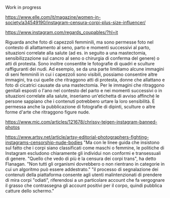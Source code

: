 Work in progress

https://www.elle.com/it/magazine/women-in-society/a34549190/instagram-censura-corpi-plus-size-influencer/

https://www.instagram.com/regards_coupables/?hl=it

Riguarda anche foto di capezzoli femminili, ma sono permesse foto nel contesto di allattamento al seno, parto e momenti successivi al parto, situazioni correlate alla salute (ad es. in seguito a una mastectomia, sensibilizzazione sul cancro al seno o chirurgia di conferma del genere) o atti di protesta. Sono inoltre consentite le fotografie di quadri e sculture raffiguranti dei nudi.
Ad esempio, se da una parte limitiamo alcune immagini di seni femminili in cui i capezzoli sono visibili, possiamo consentire altre immagini, tra cui quelle che ritraggono atti di protesta, donne che allattano e foto di cicatrici causate da una mastectomia. Per le immagini che ritraggono genitali esposti o l'ano nel contesto del parto e nei momenti successivi o in situazioni correlate alla salute, inseriamo un'etichetta di avviso affinché le persone sappiano che i contenuti potrebbero urtare la loro sensibilità. È permessa anche la pubblicazione di fotografie di dipinti, sculture o altre forme d'arte che ritraggono figure nude.

https://www.mic.com/articles/121678/chrissy-teigen-instagram-banned-photos


https://www.artsy.net/article/artsy-editorial-photographers-fighting-instagrams-censorship-nude-bodies
"Ma con le linee guida che insistono sul fatto che i corpi siano classificati come maschi o femmine, le politiche di Instagram escludono chiaramente gli individui non conformi e transessuali di genere. "Quello che vedo di più è la censura dei corpi trans", ha detto Flanagan. "Non tutti gli organismi dovrebbero o non rientrano in categorie in cui un algoritmo può essere addestrato."
"il processo di segnalazione dei contenuti della piattaforma consente agli utenti malintenzionati di prendere di mira corpi "odiati", riferendosi a un particolare account che fa vergognare il grasso che contrassegna gli account positivi per il corpo, quindi pubblica catture dello schermo."


